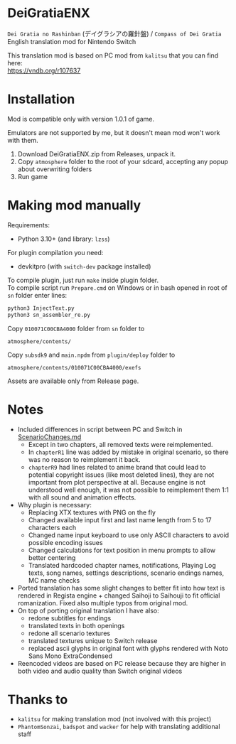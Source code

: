 # DeiGratiaENX
`Dei Gratia no Rashinban` (デイグラシアの羅針盤) / `Compass of Dei Gratia` English translation mod for Nintendo Switch

This translation mod is based on PC mod from `kalitsu` that you can find here:<br>
https://vndb.org/r107637

# Installation

Mod is compatible only with version 1.0.1 of game.

Emulators are not supported by me, but it doesn't mean mod won't work with them.

1. Download DeiGratiaENX.zip from Releases, unpack it.
2. Copy `atmosphere` folder to the root of your sdcard, accepting any popup about overwriting folders
3. Run game

# Making mod manually

Requirements:
- Python 3.10+ (and library: `lzss`)

For plugin compilation you need:
- devkitpro (with `switch-dev` package installed)

To compile plugin, just run `make` inside plugin folder.<br>
To compile script run `Prepare.cmd` on Windows or in bash opened in root of `sn` folder enter lines:
```cmd
python3 InjectText.py 
python3 sn_assembler_re.py
```

Copy `010071C00CBA4000` folder from `sn` folder to 
```
atmosphere/contents/
```
Copy `subsdk9` and `main.npdm` from `plugin/deploy` folder to
```
atmosphere/contents/010071C00CBA4000/exefs
```

Assets are available only from Release page.

# Notes
- Included differences in script between PC and Switch in [ScenarioChanges.md](./ScenarioChanges.md)
    - Except in two chapters, all removed texts were reimplemented. 
    - In `chapterR1` line was added by mistake in original scenario, so there was no reason to reimplement it back. 
    - `chapterR9` had lines related to anime brand that could lead to potential copyright issues (like most deleted lines), they are not important from plot perspective at all. Because engine is not understood well enough, it was not possible to reimplement them 1:1 with all sound and animation effects.
- Why plugin is necessary:
    - Replacing XTX textures with PNG on the fly
    - Changed available input first and last name length from 5 to 17 characters each
    - Changed name input keyboard to use only ASCII characters to avoid possible encoding issues
    - Changed calculations for text position in menu prompts to allow better centering
    - Translated hardcoded chapter names, notifications, Playing Log texts, song names, settings descriptions, scenario endings names, MC name checks
- Ported translation has some slight changes to better fit into how text is rendered in Regista engine + changed Saihoji to Saihouji to fit official romanization. Fixed also multiple typos from original mod.
- On top of porting original translation I have also:
    - redone subtitles for endings
    - translated texts in both openings
    - redone all scenario textures
    - translated textures unique to Switch release
    - replaced ascii glyphs in original font with glyphs rendered with Noto Sans Mono ExtraCondensed
- Reencoded videos are based on PC release because they are higher in both video and audio quality than Switch original videos

# Thanks to
- `kalitsu` for making translation mod (not involved with this project)
- `PhantomSonzai`, `badspot` and `wacker` for help with translating additional staff
